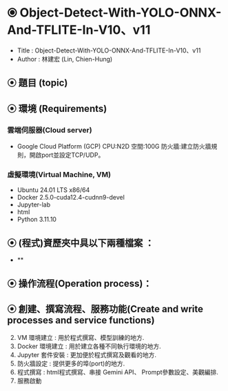 # ⦿ Object-Detect-With-YOLO-ONNX-And-TFLITE-In-V10、v11

* Title : Object-Detect-With-YOLO-ONNX-And-TFLITE-In-V10、v11
* Author : 林建宏 (Lin, Chien-Hung)

## ⦿ 題目 (topic)


## ⦿ 環境 (Requirements)
### 雲端伺服器(Cloud server)
* Google Cloud Platform (GCP) CPU:N2D 空間:100G 防火牆:建立防火牆規則，開啟port並設定TCP/UDP。
### 虛擬環境(Virtual Machine, VM)
* Ubuntu 24.01 LTS x86/64
* Docker 2.5.0-cuda12.4-cudnn9-devel
* Jupyter-lab
* html
* Python 3.11.10

## ⦿ (程式)資歷夾中具以下兩種檔案 ：
- **

## ⦿ 操作流程(Operation process)：


## ⦿ 創建、撰寫流程、服務功能(Create and write processes and service functions)

2. VM 環境建立 : 用於程式撰寫、模型訓練的地方.
3. Docker 環境建立 : 用於建立各種不同執行環境的地方.
4. Jupyter 套件安裝 : 更加便於程式撰寫及觀看的地方.
5. 防火牆設定 : 提供更多的埠(port)的地方.
6. 程式撰寫 : html程式撰寫、串接 Gemini API、 Prompt參數設定、美觀編排.
7. 服務啟動
